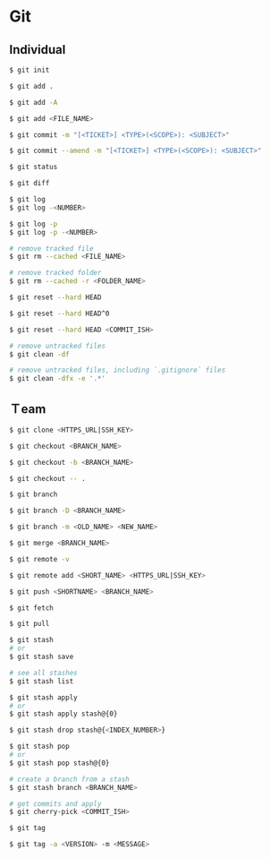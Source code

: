 # Git

## Individual

```bash
$ git init
```

```bash
$ git add .

$ git add -A

$ git add <FILE_NAME>
```

```bash
$ git commit -m "[<TICKET>] <TYPE>(<SCOPE>): <SUBJECT>"

$ git commit --amend -m "[<TICKET>] <TYPE>(<SCOPE>): <SUBJECT>"
```

```bash
$ git status
```

```bash
$ git diff
```

```bash
$ git log
$ git log -<NUMBER>

$ git log -p
$ git log -p -<NUMBER>
```

```bash
# remove tracked file
$ git rm --cached <FILE_NAME>

# remove tracked folder
$ git rm --cached -r <FOLDER_NAME>
```

```bash
$ git reset --hard HEAD

$ git reset --hard HEAD^0

$ git reset --hard HEAD <COMMIT_ISH>
```

```bash
# remove untracked files
$ git clean -df

# remove untracked files, including `.gitignore` files
$ git clean -dfx -e '.*'
```

## Ｔeam

```bash
$ git clone <HTTPS_URL|SSH_KEY>
```

```bash
$ git checkout <BRANCH_NAME>

$ git checkout -b <BRANCH_NAME>

$ git checkout -- .
```

```bash
$ git branch

$ git branch -D <BRANCH_NAME>

$ git branch -m <OLD_NAME> <NEW_NAME>
```

```bash
$ git merge <BRANCH_NAME>
```

```bash
$ git remote -v

$ git remote add <SHORT_NAME> <HTTPS_URL|SSH_KEY>
```

```bash
$ git push <SHORTNAME> <BRANCH_NAME>
```

```bash
$ git fetch
```

```bash
$ git pull
```

```bash
$ git stash
# or
$ git stash save

# see all stashes
$ git stash list

$ git stash apply
# or
$ git stash apply stash@{0}

$ git stash drop stash@{<INDEX_NUMBER>}

$ git stash pop
# or
$ git stash pop stash@{0}

# create a branch from a stash
$ git stash branch <BRANCH_NAME>
```

```bash
# get commits and apply
$ git cherry-pick <COMMIT_ISH>
```

```bash
$ git tag

$ git tag -a <VERSION> -m <MESSAGE>
```
